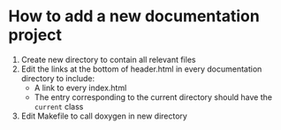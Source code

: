 # How to add a new documentation project

1. Create new directory to contain all relevant files
2. Edit the links at the bottom of header.html in every documentation directory to include:
    - A link to every index.html
    - The entry corresponding to the current directory should have the `current` class
3. Edit Makefile to call doxygen in new directory
